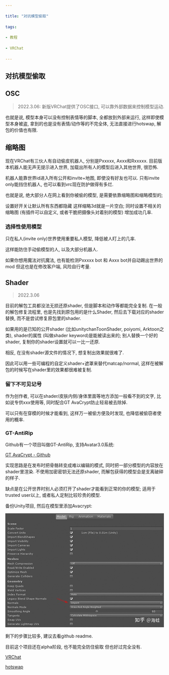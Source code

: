 ```yaml
---

title: "对抗模型偷取"

tags:

- 教程

- VRChat

---
```


## 对抗模型偷取



## OSC

>2022.3.06: 新版VRChat提供了OSC接口, 可以靠外部数据来控制模型运动.



也就是说, 模型本身可以没有控制表情等的脚本, 全都放到外部来运行, 这样即使模型本身被盗, 拿到的也是没有表情/动作等的不完全体, 无法直接进行hotswap, 解包的价值也有限. 





## 缩略图



现在VRChat有三伙人有自动偷皮机器人, 分别是Pxxxxx, Axxx和Rxxxxx. 目前版本机器人能无声无提示进入世界, 加载出所有人的模型后进入其他世界, 很恐怖.



机器人能靠世界id进入所有公开和invite+地图, 即使没有好友也可以. 只有invite only能挡住机器人, 也可以看到vrc现在防护做得有多烂.



也就是说, 绝大部分人在网上看到你被偷的模型, 是需要依靠缩略图和缩略模型的;



设置好开关让默认所有东西都隐藏 这样缩略3d就是一片空白; 同时设置不相关的缩略图 (有插件可以自定义, 或者干脆把摄像头对着别的模型) 增加成功几率.



### 选择性使用模型



只在私人(invite only)世界使用重要私人模型, 降低被人盯上的几率.



这样能防住手动偷模型的人, 以及大部分机器人.



如果你想用魔法对抗魔法, 也有能检测Pxxxxx bot 和 Axxx bot并自动踢出世界的mod 但这也是在修改客户端, 风险自行考量.



## Shader

>2022.3.06

目前的解包工具都没法无损还原shader, 但是脚本和动作等都能完全复制. 在一般的解包修复流程里, 也是先找到原包用的是什么Shader, 然后去下载对应的shader替换, 而不是尝试修复原包里的shader.



如果用的是已知的公开shader (比如unitychanToonShader, poiyomi, Arktoon之类), shader的属性 (叫做shader keyword)是能被读出来的; 别人替换一个好的shader, 复制你的shader设置就可以一比一还原.



相反, 在没有shader源文件的情况下, 想复制出效果就很难了.



因此可以用一些可编程的自定义shader+遮罩来替代matcap/normal, 这样在被解包的时候写在shader里的效果都很难被复制.







### 留下不可见记号



作为创作者, 可以在shader/皮肤内侧/身体里面等地方添加一般看不到的文字, 比如说专供xxx使用等, 同时配合GT AvaCrypt防止轻易被去除掉.





可以只有在穿模的时候才能看到, 这样万一被偷方便及时发现, 也降低被偷窃者使用的概率.





### GT-AntiRip



Github有一个项目叫做GT-AntiRip, 支持Avatar3.0系统:



[GT AvaCrypt - Github](https://link.zhihu.com/?target=https%3A//github.com/MistressPlague/GTAnti-Rip)



实现思路是在发布时把骨骼转变成难以编辑的模式, 同时把一部分模型的内容放在shader里渲染. 不使用加密密钥无法还原shader, 而解包获得的模型会是支离破碎的样子.



缺点是在公开世界时别人必须打开了shader才能看到正常的你的模型; 适用于trusted user以上, 或者私人定制比较珍贵的模型.



备份Unity项目, 然后在模型里添加Avacrypt:



![image20220306084122.png](assets/image20220306084122.png)



剩下的步骤比较多, 建议去看github readme.



目前这个项目还在alpha阶段, 也不能完全防住偷取 但也好过完全没有.





[VRChat](vrchat/VRChat.md)

[hotswap](vrchat/hotswap.md)





